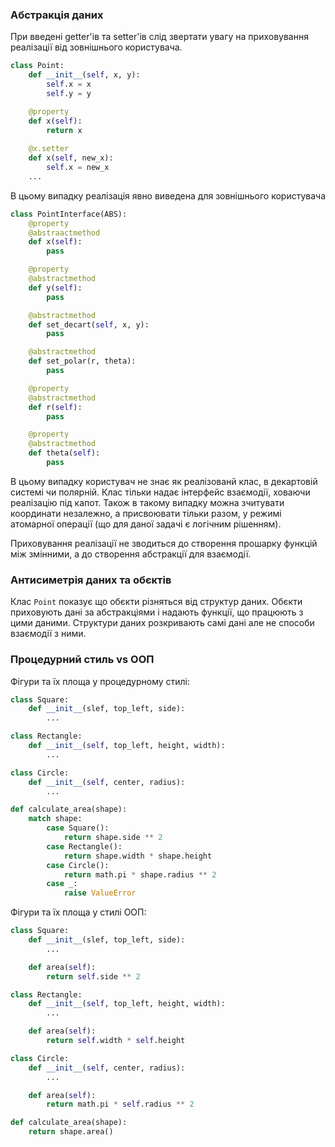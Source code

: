 ### Абстракція даних
При введені getter'ів та setter'ів слід звертати увагу на приховування реалізації від зовнішнього користувача.
```python
class Point:
	def __init__(self, x, y):
		self.x = x
		self.y = y

	@property
	def x(self):
		return x
		
	@x.setter
	def x(self, new_x):
		self.x = new_x
	...
```
В цьому випадку реалізація явно виведена для зовнішнього користувача
```python
class PointInterface(ABS):
	@property
	@abstraactmethod
	def x(self):
		pass

	@property
	@abstractmethod
	def y(self):
		pass

	@abstractmethod
	def set_decart(self, x, y):
		pass

	@abstractmethod
	def set_polar(r, theta):
		pass

	@property
	@abstractmethod
	def r(self):
		pass

	@property
	@abstractmethod
	def theta(self):
		pass
```
В цьому випадку користувач не знає як реалізованй клас, в декартовій системі чи полярній. Клас тільки надає інтерфейс взаємодії, ховаючи реалізацію під капот. Також в такому випадку можна зчитувати координати незалежно, а присвоювати тільки разом, у режимі атомарної операції (що для даної задачі є логічним рішенням).

Приховування реалізації не зводиться до створення прошарку функцій між змінними, а до створення абстракції для взаємодії.

### Антисиметрія даних та обєктів
Клас `Point` показує що обєкти різняться від структур даних. Обєкти приховують дані за абстракціями і надають функції, що працюють з цими даними. Структури даних розкривають самі дані але не способи взаємодії з ними.

### Процедурний стиль vs ООП

Фігури та їх площа у процедурному стилі:
```python
class Square:
	def __init__(slef, top_left, side):
		...

class Rectangle:
	def __init__(self, top_left, height, width):
		...

class Circle:
	def __init__(self, center, radius):
		...

def calculate_area(shape):
	match shape:
		case Square():
			return shape.side ** 2
		case Rectangle():
			return shape.width * shape.height
		case Circle():
			return math.pi * shape.radius ** 2
		case _:
			raise ValueError
```
Фігури та їх площа у стилі ООП:
```python
class Square:
	def __init__(slef, top_left, side):
		...

	def area(self):
		return self.side ** 2

class Rectangle:
	def __init__(self, top_left, height, width):
		...

	def area(self):
		return self.width * self.height

class Circle:
	def __init__(self, center, radius):
		...

	def area(self):
		return math.pi * self.radius ** 2

def calculate_area(shape):
	return shape.area()
```
